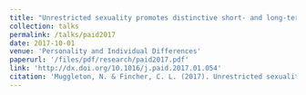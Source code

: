 ```yaml
---
title: "Unrestricted sexuality promotes distinctive short- and long-term mate preferences in women"
collection: talks
permalink: /talks/paid2017
date: 2017-10-01
venue: 'Personality and Individual Differences'
paperurl: '/files/pdf/research/paid2017.pdf'
link: 'http://dx.doi.org/10.1016/j.paid.2017.01.054'
citation: 'Muggleton, N. & Fincher, C. L. (2017). Unrestricted sexuality promotes distinctive short- and long-term mate preferences in women. <i>Personality and Individual Differences, 111</i>, 169-173.'
---
```

